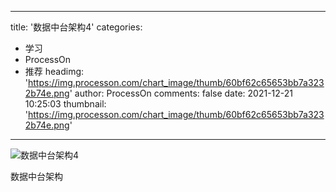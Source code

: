 
---
title: '数据中台架构4'
categories: 
 - 学习
 - ProcessOn
 - 推荐
headimg: 'https://img.processon.com/chart_image/thumb/60bf62c65653bb7a3232b74e.png'
author: ProcessOn
comments: false
date: 2021-12-21 10:25:03
thumbnail: 'https://img.processon.com/chart_image/thumb/60bf62c65653bb7a3232b74e.png'
---

<div>   
<img class="thumb" alt="数据中台架构4" src="https://img.processon.com/chart_image/thumb/60bf62c65653bb7a3232b74e.png" referrerpolicy="no-referrer">
<p>数据中台架构</p>  
</div>
            